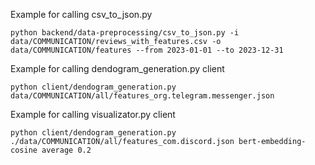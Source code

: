 Example for calling csv_to_json.py

```python backend/data-preprocessing/csv_to_json.py -i data/COMMUNICATION/reviews_with_features.csv -o data/COMMUNICATION/features --from 2023-01-01 --to 2023-12-31```

Example for calling dendogram_generation.py client

```python client/dendogram_generation.py data/COMMUNICATION/all/features_org.telegram.messenger.json```

Example for calling visualizator.py client

```python client/dendogram_generation.py ./data/COMMUNICATION/all/features_com.discord.json bert-embedding-cosine average 0.2```